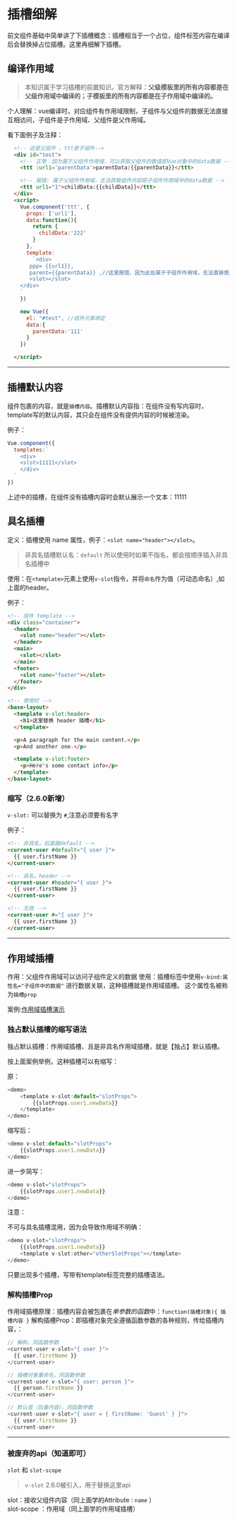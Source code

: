 # 插槽细解

前文组件基础中简单讲了下插槽概念：插槽相当于一个占位，组件标签内容在编译后会替换掉占位插槽。这里再细解下插槽。

## 编译作用域

>本知识属于学习插槽的前置知识。官方解释：**父级模板里的所有内容都是在父级作用域中编译的；子模板里的所有内容都是在子作用域中编译的。**

个人理解：vue编译时，对应组件有作用域限制，子组件与父组件的数据无法直接互相访问，子组件是子作用域、父组件是父作用域。

看下面例子及注释：

```html
  <!-- 这是父组件 ，ttt是子组件-->
  <div id="test">
    <!-- 正常：因为属于父组件作用域，可以获取父组件的数值即Vue对象中的data数据 -->
    <ttt :url1='parentData'>parentData:{{parentData}}</ttt>

    <!-- 报错: 属于父组件作用域，无法获取组件内部即子组件作用域中的data数据 -->
    <ttt url1="1">childData:{{childData}}</ttt>
  </div>
  <script>
    Vue.component('ttt', {
      props: ['url1'],
      data:function(){
        return {
          childData:'222'
        }
      },
      template:
        `<div>
       ppp= {{url1}},
       parent={{parentData}} ,//这里报错，因为此处属于子组件作用域，无法直接使用父组件作用域中的数据
       <slot></slot>
    </div>
    `
    })

    new Vue({
      el: "#test", //组件元素绑定
      data:{
        parentData:'111'
      }
    })

  </script>
```

---

## 插槽默认内容

组件包裹的内容，就是`插槽内容`。插槽默认内容指：在组件没有写内容时，template写的默认内容，其只会在组件没有提供内容的时候被渲染。

例子：

```javascript
Vue.component({
  templates:`
    <div>
    <slot>11111</slot>
    </div>
  `
})
```

上述中的插槽，在组件没有插槽内容时会默认展示一个文本：11111

## 具名插槽

定义：插槽使用 name 属性，例子：`<slot name="header"></slot>`。
>非具名插槽默认名：`default` 所以使用时如果不指名，都会按顺序插入非具名插槽中

使用：在`<template>`元素上使用`v-slot`指令，并将`命名`作为值（可动态命名）,如上面的header。

例子：

```html
<!-- 组件 template -->
<div class="container">
  <header>
    <slot name="header"></slot>
  </header>
  <main>
    <slot></slot>
  </main>
  <footer>
    <slot name="footer"></slot>
  </footer>
</div>

<!-- 使用时 -->
<base-layout>
  <template v-slot:header>
    <h1>这里替换 header 插槽</h1>
  </template>

  <p>A paragraph for the main content.</p>
  <p>And another one.</p>

  <template v-slot:footer>
    <p>Here's some contact info</p>
  </template>
</base-layout>
```

### 缩写（2.6.0新增）

`v-slot:` 可以替换为 `#`,注意必须要有名字

例子：

```html
<!-- 非具名，后面跟default -->
<current-user #default="{ user }">
  {{ user.firstName }}
</current-user>

<!-- 具名，header -->
<current-user #header="{ user }">
  {{ user.firstName }}
</current-user>

<!-- 无效 -->
<current-user #="{ user }">
  {{ user.firstName }}
</current-user>

```

---

## 作用域插槽

作用：父组件作用域可以访问子组件定义的数据
使用：插槽标签中使用`v-bind:属性名="子组件中的数据"` 进行数据关联，这种插槽就是作用域插槽。 这个属性名被称为`插槽prop`

案例:[作用域插槽演示](7.%E6%8F%92%E6%A7%BD-%E4%BD%9C%E7%94%A8%E5%9F%9F%E6%8F%92%E6%A7%BD%E6%BC%94%E7%A4%BA.html)

### 独占默认插槽的缩写语法

独占默认插槽：作用域插槽、且是非具名作用域插槽，就是【独占】默认插槽。

按上面案例举例，这种插槽可以有缩写：

原：

```javascript
<demo>
    <template v-slot:default="slotProps">
        {{slotProps.user1.newData}}
    </template>
</demo>
```

缩写后：

```javascript
<demo v-slot:default="slotProps">
    {{slotProps.user1.newData}}
</demo>
```

进一步简写：

```javascript
<demo v-slot="slotProps">
    {{slotProps.user1.newData}}
</demo>
```

注意：

不可与具名插槽混用，因为会导致作用域不明确：

```javascript
<demo v-slot="slotProps">
    {{slotProps.user1.newData}}
    <template v-slot:other="otherSlotProps"></template>
</demo>
```

只要出现多个插槽，写带有template标签完整的插槽语法。

### 解构插槽Prop

作用域插槽原理：插槽内容会被包裹在*单参数的函数*中：`function(插槽对象){ 插槽内容 }`
解构插槽Prop：即插槽对象完全遵循函数参数的各种规则，传给插槽内容，：

```javascript
// 解构，同函数参数
<current-user v-slot="{ user }">
  {{ user.firstName }}
</current-user>

// 插槽对象重命名，同函数参数
<current-user v-slot="{ user: person }">
  {{ person.firstName }}
</current-user>

// 默认值（后备内容），同函数参数
<current-user v-slot="{ user = { firstName: 'Guest' } }">
  {{ user.firstName }}
</current-user>
```

---

### 被废弃的api（知道即可）

`slot` 和 `slot-scope`
>`v-slot` 2.6.0被引入，用于替换这里api

slot：接收父组件内容（同上面学的Attribute : `name` ）  
slot-scope ：作用域（同上面学的作用域插槽）
